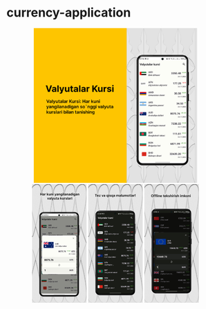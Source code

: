 # currency-application

<!-- Large Image -->
<div align="center">
  <img src="https://github.com/UlugbekG/currency-application/blob/main/src/preview-1.png"   width="75%"/>
</div>

<div align="center">
  <img src="https://github.com/UlugbekG/currency-application/blob/main/src/preview-2.png" width="25%" />
  <img src="https://github.com/UlugbekG/currency-application/blob/main/src/preview-3.png" width="25%" />
  <img src="https://github.com/UlugbekG/currency-application/blob/main/src/preview-4.png" width="25%" />
</div>


